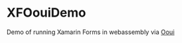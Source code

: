 # XFOouiDemo
Demo of running Xamarin Forms in webassembly via [Ooui](https://github.com/praeclarum/Ooui)
